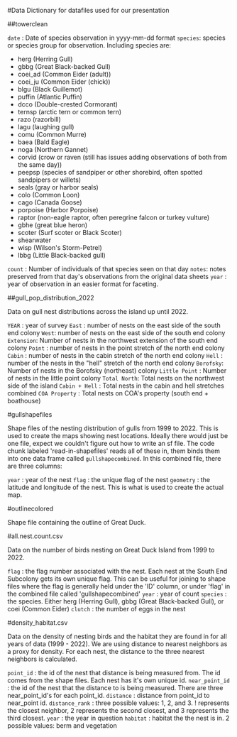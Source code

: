 #Data Dictionary for datafiles used for our presentation

##towerclean

`date` : Date of species observation in yyyy-mm-dd format
`species`: species or species group for observation. Including species are:
  - herg (Herring Gull)
  - gbbg (Great Black-backed Gull)
  - coei_ad (Common Eider (adult))
  - coei_ju (Common Eider (chick))
  - blgu (Black Guillemot)
  - puffin (Atlantic Puffin)
  - dcco (Double-crested Cormorant)
  - ternsp (arctic tern or common tern)
  - razo (razorbill)
  - lagu (laughing gull)
  - comu (Common Murre)
  - baea (Bald Eagle)
  - noga (Northern Gannet)
  - corvid (crow or raven (still has issues adding observations of both from the same day))
  - peepsp (species of sandpiper or other shorebird, often spotted sandpipers or willets)
  - seals (gray or harbor seals)
  - colo (Common Loon)
  - cago (Canada Goose)
  - porpoise (Harbor Porpoise)
  - raptor (non-eagle raptor, often peregrine falcon or turkey vulture)
  - gbhe (great blue heron)
  - scoter (Surf scoter or Black Scoter)
  - shearwater 
  - wisp (Wilson's Storm-Petrel)
  - lbbg (Little Black-backed gull)
  
  `count` : Number of individuals of that species seen on that day
  `notes`: notes preserved from that day's observations from the original data sheets
  `year` : year of observation in an easier format for faceting. 
  
##gull_pop_distribution_2022

Data on gull nest distributions across the island up until 2022.

`YEAR` : year of survey
`East` : number of nests on the east side of the south end colony
`West`: number of nests on the east side of the south end colony
`Extension`: Number of nests in the northwest extension of the south end colony
`Point` : number of nests in the point stretch of the north end colony
`Cabin` : number of nests in the cabin stretch of the north end colony
`Hell` : number of the nests in the "hell" stretch of the north end colony
`Borofsky`: Number of nests in the Borofsky (northeast) colony
`Little Point` : Number of nests in the little point colony
`Total North`:  Total nests on the northwest side of the island
`Cabin + Hell` : Total nests in the cabin and hell stretches combined
`COA Property` : Total nests on COA's property (south end + boathouse)

#gullshapefiles

Shape files of the nesting distribution of gulls from 1999 to 2022. This is used to create the maps showing nest locations. Ideally there would just be one file, expect we couldn't figure out how to write an sf file. The code chunk labeled 'read-in-shapefiles' reads all of these in, them binds them into one data frame called `gullshapecombined`. In this combined file, there are three columns:

`year` : year of the nest
`flag` : the unique flag of the nest
`geometry` : the latitude and longitude of the nest. This is what is used to create the actual map.

#outlinecolored

Shape file containing the outline of Great Duck.

#all.nest.count.csv

Data on the number of birds nesting on Great Duck Island from 1999 to 2022.

`flag` : the flag number associated with the nest. Each nest at the South End Subcolony gets its own unique flag. This can be useful for joining to shape files where the flag is generally held under the 'ID' column, or under 'flag' in the combined file called 'gullshapecombined'
`year` : year of count
`species` : the species. Either herg (Herring Gull), gbbg (Great Black-backed Gull), or coei (Common Eider)
`clutch` : the number of eggs in the nest

#density_habitat.csv

Data on the density of nesting birds and the habitat they are found in for all years of data (1999 - 2022). We are using distance to nearest neighbors as a proxy for density. For each nest, the distance to the three nearest neighbors is calculated.

`point_id` : the id of the nest that distance is being measured from. The id comes from the shape files. Each nest has it's own unique id.
`near_point_id` : the id of the nest that the distance to is being measured. There are three              near_point_id's for each point_id.
`distance` : distance from point_id to near_point id.
`distance_rank` : three possible values: 1, 2, and 3. ! represents the closest neighbor, 2 represents the second closest, and 3 represents the third closest.
`year` : the year in question
`habitat` : habitat the the nest is in. 2 possible values: berm and vegetation


  